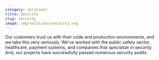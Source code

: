 ```yaml
---
category: solutions
title: Security
slug: security
image: img/solutions/security.svg
---
```


Our customers trust us with their code and production environments, and we take
this very seriously. We've worked with the public safety sector, healthcare,
payment systems, and companies that specialize in security. And, our projects
have successfully passed numerous security audits.
